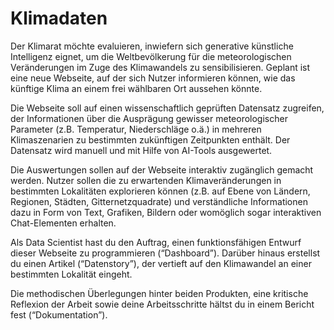 # Klimadaten

Der Klimarat möchte evaluieren, inwiefern sich generative künstliche Intelligenz eignet, um die Weltbevölkerung für die meteorologischen Veränderungen im Zuge des Klimawandels zu sensibilisieren. Geplant ist eine neue Webseite, auf der sich Nutzer informieren können, wie das künftige Klima an einem frei wählbaren Ort aussehen könnte.

Die Webseite soll auf einen wissenschaftlich geprüften Datensatz zugreifen, der Informationen über die Ausprägung gewisser meteorologischer Parameter (z.B. Temperatur, Niederschläge o.ä.) in mehreren Klimaszenarien zu bestimmten zukünftigen Zeitpunkten enthält. Der Datensatz wird manuell und mit Hilfe von AI-Tools ausgewertet.

Die Auswertungen sollen auf der Webseite interaktiv zugänglich gemacht werden. Nutzer sollen die zu erwartenden Klimaveränderungen in bestimmten Lokalitäten explorieren können (z.B. auf Ebene von Ländern, Regionen, Städten, Gitternetzquadrate) und verständliche Informationen dazu in Form von Text, Grafiken, Bildern oder womöglich sogar interaktiven Chat-Elementen erhalten.

Als Data Scientist hast du den Auftrag, einen funktionsfähigen Entwurf dieser Webseite zu programmieren (“Dashboard”). Darüber hinaus erstellst du einen Artikel (“Datenstory”), der vertieft auf den Klimawandel an einer bestimmten Lokalität eingeht.

Die methodischen Überlegungen hinter beiden Produkten, eine kritische Reflexion der Arbeit sowie deine Arbeitsschritte hältst du in einem Bericht fest (“Dokumentation”).
